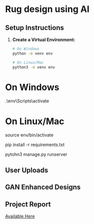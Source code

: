 # Rug design using AI

## Setup Instructions

1. **Create a Virtual Environment:**
   ```bash
   # On Windows
   python -m venv env

   # On Linux/Mac
   python3 -m venv env
# On Windows
.\env\Scripts\activate

# On Linux/Mac
source env/bin/activate

pip install -r requirements.txt

pytohn3 manage.py runserver

## User Uploads 

## GAN Enhanced Designs


## Project Report
[Available Here](https://github.com/99-NinetyNine/GAN_rug_design/blob/master/carpetDesignWithGAN.pdf)

